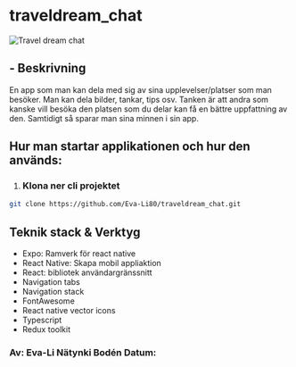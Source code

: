 # traveldream_chat

![Travel dream chat](resa.jpg)


## - Beskrivning

En app som man kan dela med sig av sina upplevelser/platser som man besöker.
Man kan dela bilder, tankar, tips osv.
Tanken är att andra som kanske vill besöka den platsen som du delar kan få en bättre uppfattning av den.
Samtidigt så sparar man sina minnen i sin app.

## Hur man startar applikationen och hur den används:

1. ### Klona ner cli projektet

```bash
git clone https://github.com/Eva-Li80/traveldream_chat.git

```

## Teknik stack & Verktyg
- Expo: Ramverk för react native
- React Native: Skapa mobil appliaktion
- React: bibliotek användargränssnitt
- Navigation tabs
- Navigation stack
- FontAwesome
- React native vector icons
- Typescript
- Redux toolkit

### Av: Eva-Li Nätynki Bodén  Datum:
